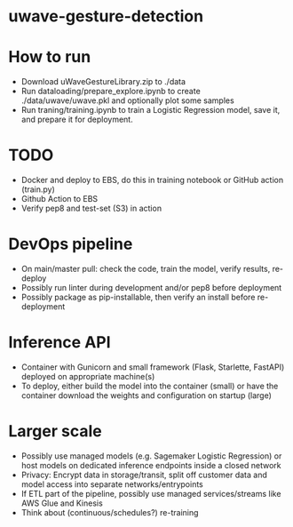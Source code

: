 # uwave-gesture-detection

# How to run
- Download uWaveGestureLibrary.zip to ./data
- Run dataloading/prepare_explore.ipynb to create ./data/uwave/uwave.pkl and optionally plot some samples
- Run traning/training.ipynb to train a Logistic Regression model, save it, and prepare it for deployment.

# TODO
- Docker and deploy to EBS, do this in training notebook or GitHub action (train.py)
- Github Action to EBS
- Verify pep8 and test-set (S3) in action

# DevOps pipeline
- On main/master pull: check the code, train the model, verify results, re-deploy
- Possibly run linter during development and/or pep8 before deployment
- Possibly package as pip-installable, then verify an install before re-deployment

# Inference API
- Container with Gunicorn and small framework (Flask, Starlette, FastAPI) deployed on appropriate machine(s)
- To deploy, either build the model into the container (small) or have the container download the weights and configuration on startup (large)

# Larger scale
- Possibly use managed models (e.g. Sagemaker Logistic Regression) or host models on dedicated inference endpoints inside a closed network
- Privacy: Encrypt data in storage/transit, split off customer data and model access into separate networks/entrypoints
- If ETL part of the pipeline, possibly use managed services/streams like AWS Glue and Kinesis
- Think about (continuous/schedules?) re-training